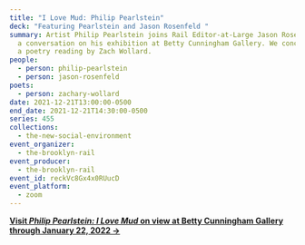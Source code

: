 ```yaml
---
title: "I Love Mud: Philip Pearlstein"
deck: "Featuring Pearlstein and Jason Rosenfeld "
summary: Artist Philip Pearlstein joins Rail Editor-at-Large Jason Rosenfeld for
  a conversation on his exhibition at Betty Cunningham Gallery. We conclude with
  a poetry reading by Zach Wollard.
people:
  - person: philip-pearlstein
  - person: jason-rosenfeld
poets:
  - person: zachary-wollard
date: 2021-12-21T13:00:00-0500
end_date: 2021-12-21T14:30:00-0500
series: 455
collections:
  - the-new-social-environment
event_organizer:
  - the-brooklyn-rail
event_producer:
  - the-brooklyn-rail
event_id: reckVc8Gx4x0RUucD
event_platform:
  - zoom
---
```

**[Visit *Philip Pearlstein: I Love Mud* on view at Betty Cunningham Gallery through January 22, 2022 →](http://www.bettycuninghamgallery.com/exhibitions/i-love-mud)**